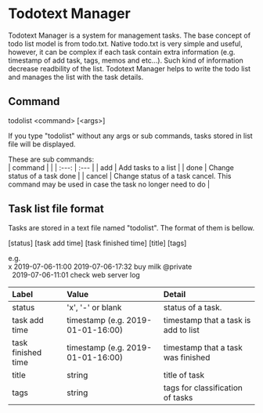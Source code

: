# Todotext Manager
Todotext Manager is a system for management tasks. The base concept of todo list model is from todo.txt. Native todo.txt is very simple and useful, however, it can be complex if each task contain extra information (e.g. timestamp of add task, tags, memos and etc...). Such kind of information decrease readbility of the list.
Todotext Manager helps to write the todo list and manages the list with the task details. 

## Command
todolist \<command\> [\<args\>]

If you type "todolist" without any args or sub commands, tasks stored in list file will be displayed.

These are sub commands:  
| command | |
| :---: | :--- |
| add | Add tasks to a list |
| done | Change status of a task done |
| cancel | Change status of a task cancel. This command may be used in case the task no longer need to do |

## Task list file format
Tasks are stored in a text file named "todolist". The format of them is bellow.

[status] [task add time] [task finished time] [title] [tags]

e.g.  
x 2019-07-06-11:00 2019-07-06-17:32 buy milk @private  
&nbsp;&nbsp;2019-07-06-11:01 check web server log

| Label | Value | Detail |
|:--- |:---|:---|
| status | 'x', '-' or blank | status of a task. |
| task add time | timestamp (e.g. 2019-01-01-16:00) | timestamp that a task is add to list |
| task finished time | timestamp (e.g. 2019-01-01-16:00) | timestamp that a task was finished |
| title | string | title of task |
| tags | string | tags for classification of tasks |
